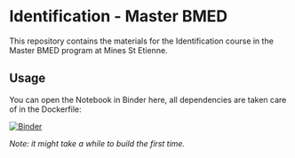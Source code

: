 # Identification - Master BMED

This repository contains the materials for the Identification course in the Master BMED program at Mines St Etienne.

## Usage

You can open the Notebook in Binder here, all dependencies are taken care of in the Dockerfile:

[![Binder](https://mybinder.org/badge_logo.svg)](https://mybinder.org/v2/git/https%3A%2F%2Fgitlab.emse.fr%2Fpierrat%2Ftp-identification/master?labpath=Identification.ipynb)

*Note: it might take a while to build the first time.*


